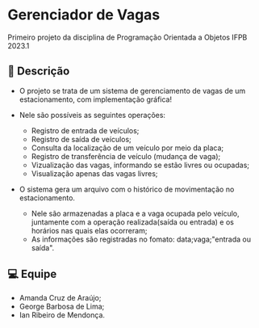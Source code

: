 # Gerenciador de Vagas

Primeiro projeto da disciplina de Programação Orientada a Objetos IFPB 2023.1

## 🚗 Descrição
- O projeto se trata de um sistema de gerenciamento de vagas de um estacionamento, com implementação gráfica!

- Nele são possíveis as seguintes operações:
  - Registro de entrada de veículos;
  - Registro de saída de veículos;
  - Consulta da localização de um veículo por meio da placa;
  - Registro de transferência de veículo (mudança de vaga);
  - Vizualização das vagas, informando se estão livres ou ocupadas;
  - Visualização apenas das vagas livres;
  
- O sistema gera um arquivo com o histórico de movimentação no estacionamento.
  - Nele são armazenadas a placa e a vaga ocupada pelo veículo, juntamente com a operação realizada(saída ou entrada) e os horários nas quais elas ocorreram;
  - As informações são registradas no fomato: data;vaga;"entrada ou saída".
  
## 💻 Equipe
 - Amanda Cruz de Araújo; 
 - George Barbosa de Lima;
 - Ian Ribeiro de Mendonça.
